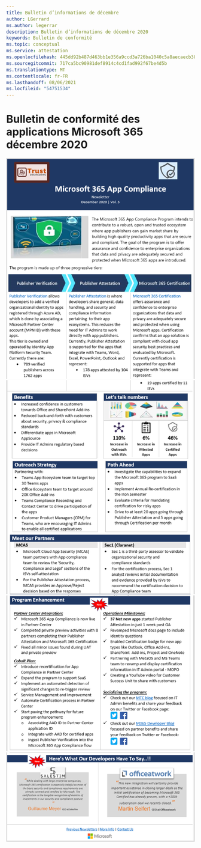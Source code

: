 ```yaml
---
title: Bulletin d’informations de décembre
author: LGerrard
ms.author: legerrar
description: Bulletin d’informations de décembre 2020
keywords: Bulletin de conformité
ms.topic: conceptual
ms.service: attestation
ms.openlocfilehash: 445dd92b487d463bb1e356a9ccd3a726ba1040c5a8aecaecb38c09c68ba477b2
ms.sourcegitcommit: 717ca5bc90981def8914c4cd1fad992f67be4d5b
ms.translationtype: MT
ms.contentlocale: fr-FR
ms.lasthandoff: 08/06/2021
ms.locfileid: "54751534"
---
```

# <a name="december-2020-microsoft-365-app-compliance-newsletter"></a>Bulletin de conformité des applications Microsoft 365 décembre 2020

![Alt text ](../media/Dec01.PNG)
 ![ Alt text Alt text ](../media/Dec02.PNG)
 ![ ](../media/Dec03.PNG)
 ![ Alt text](../media/Dec04.PNG)
